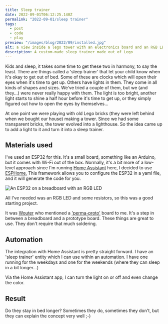 ```yaml
---
title: Sleep trainer
date: 2022-09-01T06:12:25.140Z
permalink: "2022-09-01/sleep trainer"
tags:
  - post
  - code
  - play
preview: "/images/blog/2022/09/installed.jpg"
alt: a view inside a lego tower with an electronics board and an RGB LED
description: A custom-made sleep trainer made out of Lego
---
```


Kids and sleep, it takes some time to get these two in harmony, to say the least. There are things called a 'sleep trainer' that let your child know when it's okay to get out of bed. Some of these are clocks which will open their eyes when it's time to get up. Others have lights in them. They come in all kinds of shapes and sizes. We've tried a couple of them, but we (and they...) were never really happy with them. The light is too bright, another light starts to shine a half hour before it's time to get up, or they simply figured out how to open the eyes by themselves...

At one point we were playing with old Lego bricks (they were left behind when we bought our house) making a tower. Since we had some transparent bricks, the tower evolved into a lighthouse. So the idea came up to add a light to it and turn it into a sleep trainer.

## Materials used

I've used an ESP32 for this. It's a small board, something like an Arduino, but it comes with Wi-Fi out of the box. Normally, it's a bit more of a low-level approach since I'm running [Home Assistant](https://www.home-assistant.io/) here, I decided to use [ESPHome.](https://esphome.io/) This framework allows you to configure the ESP32 in a yaml file, and it will generate the code for you.

![An ESP32 on a breadboard with an RGB LED](/images/blog/2022/09/breadboard.jpg)

All I've needed was an RGB LED and some resistors, so this was a good starting project.

It was [Wouter](aboutme.be) who mentioned a ['perma-proto'](https://www.adafruit.com/product/571) board to me. It's a step in between a breadboard and a prototype board. These things are great to use. They don't require that much soldering.

## Automation

The integration with Home Assistant is pretty straight forward. I have an 'sleep trainer' entity which I can use within an automation. I have one running for the weekdays and one for the weekends (where they can sleep in a bit longer...)

Via the Home Assistant app, I can turn the light on or off and even change the color.

## Result

Do they stay in bed longer? Sometimes they do, sometimes they don't, but they can explain the concept very well ;-)
